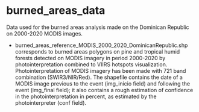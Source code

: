# burned_areas_data
Data used for the burned areas analysis made on the Dominican Republic on 2000-2020 MODIS images.

- burned_areas_reference_MODIS_2000_2020_DominicanRepublic.shp corresponds to burned areas polygons on pine and tropical humid forests detected on MODIS imagery in period 2000-2020 by photointerpretation combined to VIIRS hotspots visualization.
Photointerpretation of MODIS imagery has been made with 721 band combination (SWIR3/NIR/Red). The shapefile contains the date of a MODIS image previous to the event (img_inicio field) and following the event (img_final field); it also contains a rough estimation of confidence in the photointerpretation in percent, as estimated by the photointerpreter (conf field).
